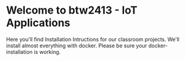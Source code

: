 # Welcome to btw2413 - IoT Applications

Here you'll find Installation Intructions for our classroom projects.
We'll install almost everything with docker.
Please be sure your docker-installation is working.